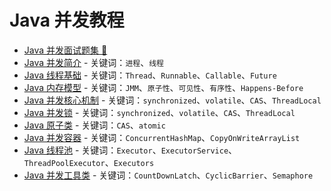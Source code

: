 # Java 并发教程

- [Java 并发面试题集 💯](java-concurrent-interview.md)
- [Java 并发简介](java-concurrent-introduction.md) - 关键词：`进程`、`线程`
- [Java 线程基础](java-thread.md) - 关键词：`Thread`、`Runnable`、`Callable`、`Future`
- [Java 内存模型](java-memory-model.md) - 关键词：`JMM`、`原子性`、`可见性`、`有序性`、`Happens-Before`
- [Java 并发核心机制](java-concurrent-basic-mechanism.md) - 关键词：`synchronized`、`volatile`、`CAS`、`ThreadLocal`
- [Java 并发锁](java-lock.md) - 关键词：`synchronized`、`volatile`、`CAS`、`ThreadLocal`
- [Java 原子类](java-atomic-class.md) - 关键词：`CAS`、`atomic`
- [Java 并发容器](java-concurrent-container.md) - 关键词：`ConcurrentHashMap`、`CopyOnWriteArrayList`
- [Java 线程池](java-thread-pool.md) - 关键词：`Executor`、`ExecutorService`、`ThreadPoolExecutor`、`Executors`
- [Java 并发工具类](java-concurrent-tools.md) - 关键词：`CountDownLatch`、`CyclicBarrier`、`Semaphore`
